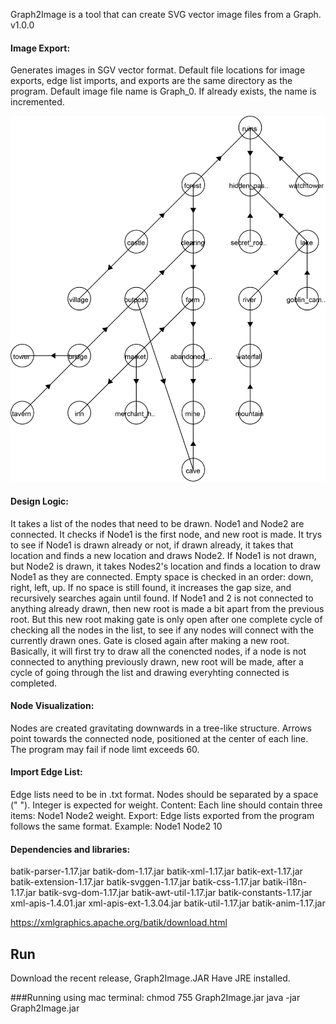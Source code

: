 Graph2Image is a tool that can create SVG vector image files from a Graph. 
v1.0.0

#### Image Export:
Generates images in SGV vector format.
Default file locations for image exports, edge list imports, and exports are the same directory as the program.
Default image file name is Graph_0. If already exists, the name is incremented.

![Forest](forest.png)

#### Design Logic:

It takes a list of the nodes that need to be drawn. Node1 and Node2 are connected. It checks if Node1 is the first node, and new root is made. It trys to see if Node1 is drawn already or not, if drawn already, it takes that location and finds a new location and draws Node2.   If Node1 is not drawn, but Node2 is drawn, it takes Nodes2's location and finds a location to draw Node1 as they are connected. Empty space is checked in an order: down, right, left, up. If no space is still found, it increases the gap size, and recursively searches again until found. If Node1 and 2 is not connected to anything already drawn, then new root is made a bit apart from the previous root. But this new root making gate is only open after one complete cycle of checking all the nodes in the list, to see if any nodes will connect with the currently drawn ones. Gate is closed again after making a new root. Basically, it will first try to draw all the conencted nodes, if a node is not connected to anything previously drawn, new root will be made, after a cycle of going through the list and drawing everyhting connected is completed.



#### Node Visualization:
Nodes are created gravitating downwards in a tree-like structure.
Arrows point towards the connected node, positioned at the center of each line.
The program may fail if node limt exceeds 60.
#### Import Edge List:
Edge lists need to be in .txt format.
Nodes should be separated by a space (" ").
Integer is expected for weight.
Content: Each line should contain three items: Node1 Node2 weight.
Export: Edge lists exported from the program follows the same format.
Example: Node1 Node2 10

#### Dependencies and libraries:

batik-parser-1.17.jar
batik-dom-1.17.jar
batik-xml-1.17.jar
batik-ext-1.17.jar
batik-extension-1.17.jar
batik-svggen-1.17.jar
batik-css-1.17.jar
batik-i18n-1.17.jar
batik-svg-dom-1.17.jar
batik-awt-util-1.17.jar
batik-constants-1.17.jar
xml-apis-1.4.01.jar
xml-apis-ext-1.3.04.jar
batik-util-1.17.jar
batik-anim-1.17.jar

https://xmlgraphics.apache.org/batik/download.html

## Run
Download the recent release, Graph2Image.JAR
Have JRE installed.

###Running using mac terminal:
chmod 755 Graph2Image.jar
java -jar Graph2Image.jar
